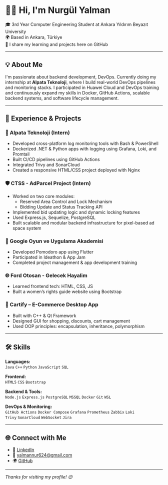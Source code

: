 # 👩‍💻 Hi, I'm Nurgül Yalman

🎓 3rd Year Computer Engineering Student at Ankara Yıldırım Beyazıt University  
🌍 Based in Ankara, Türkiye  
💬 I share my learning and projects here on GitHub  

---

## 💡 About Me

I'm passionate about backend development, DevOps. Currently doing my internship at **Alpata Teknoloji**, where I build real-world DevOps pipelines and monitoring stacks. I participated in Huawei Cloud and DevOps training and continuously expand my skills in Docker, GitHub Actions, scalable backend systems, and software lifecycle management.  

---

## 💼 Experience & Projects

### 🏢 Alpata Teknoloji (Intern)
- Developed cross-platform log monitoring tools with Bash & PowerShell
- Dockerized .NET & Python apps with logging using Grafana, Loki, and Promtail
- Built CI/CD pipelines using GitHub Actions
- Integrated Trivy and SonarCloud
- Created a responsive HTML/CSS project deployed with Nginx

### 🛡️ CTSS - AdParcel Project (Intern)
- Worked on two core modules:
  - Reserved Area Control and Lock Mechanism  
  - Bidding Update and Status Tracking API  
- Implemented bid updating logic and dynamic locking features
- Used Express.js, Sequelize, PostgreSQL
- Built scalable and modular backend infrastructure for pixel-based ad space system
  
### 📱 Google Oyun ve Uygulama Akademisi
- Developed Pomodoro app using Flutter
- Participated in Ideathon & App Jam
- Completed project management & app development training

### 🌐 Ford Otosan - Gelecek Hayalim
- Learned frontend tech: HTML, CSS, JS
- Built a women’s rights guide website using Bootstrap

### 🛒 Cartify – E-Commerce Desktop App
- Built with C++ & Qt Framework
- Designed GUI for shopping, discounts, cart management
- Used OOP principles: encapsulation, inheritance, polymorphism

---

## 🛠 Skills

**Languages:**  
`Java` `C++` `Python` `JavaScript` `SQL`

**Frontend:**  
`HTML5` `CSS` `Bootstrap` 

**Backend & Tools:**  
`Node.js` `Express.js` `PostgreSQL` `MSSQL` `Docker` `Git` `WSL`

**DevOps & Monitoring:**  
`GitHub Actions` `Docker Compose` `Grafana` `Prometheus` `Zabbix` `Loki`  
`Trivy` `SonarCloud` `WebSocket` `Jira`

---

## 🌐 Connect with Me

- 💼 [LinkedIn](https://www.linkedin.com/in/nurgül-yalman-838a88225)
- 📧 yalmannur624@gmail.com
- 🌍 [GitHub](https://github.com/codeby-nurgul)

---

_Thanks for visiting my profile! 😊_
